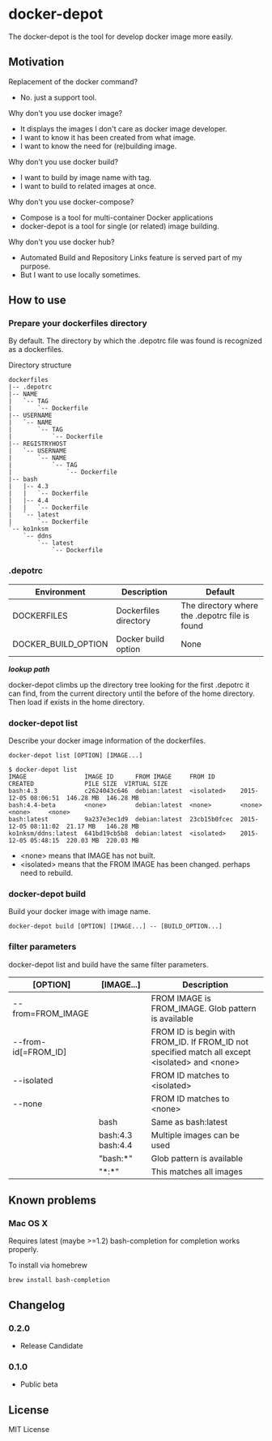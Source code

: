 # docker-depot

The docker-depot is the tool for develop docker image more easily.

## Motivation

Replacement of the docker command?
  * No. just a support tool.

Why don't you use docker image?
  * It displays the images I don't care as docker image developer.
  * I want to know it has been created from what image.
  * I want to know the need for (re)building image.

Why don't you use docker build?
  * I want to build by image name with tag.
  * I want to build to related images at once.

Why don't you use docker-compose?
  * Compose is a tool for multi-container Docker applications
  * docker-depot is a tool for single (or related) image building.

Why don't you use docker hub?
  * Automated Build and Repository Links feature is served part of my purpose.
  * But I want to use locally sometimes.

## How to use

### Prepare your dockerfiles directory

By default. The directory by which the .depotrc file was found is recognized as a dockerfiles.

Directory structure

```
dockerfiles
|-- .depotrc
|-- NAME
|   `-- TAG
|       `-- Dockerfile
|-- USERNAME
|   `-- NAME
|       `-- TAG
|           `-- Dockerfile
|-- REGISTRYHOST
|   `-- USERNAME
|       `-- NAME
|           `-- TAG
|               `-- Dockerfile
|-- bash
|   |-- 4.3
|   |   `-- Dockerfile
|   |-- 4.4
|   |   `-- Dockerfile
|   `-- latest
|       `-- Dockerfile
`-- ko1nksm
    `-- ddns
        `-- latest
            `-- Dockerfile
```

### .depotrc


| Environment         | Description           | Default                                        |
| ------------------- | --------------------- | ---------------------------------------------- |
| DOCKERFILES         | Dockerfiles directory | The directory where the .depotrc file is found |
| DOCKER_BUILD_OPTION | Docker build option   | None                                           |


***lookup path***

docker-depot climbs up the directory tree looking for the first .depotrc it can find,
from the current directory until the before of the home directory.
Then load if exists in the home directory.

### docker-depot list

Describe your docker image information of the dockerfiles.

```
docker-depot list [OPTION] [IMAGE...]
```

```
$ docker-depot list
IMAGE                IMAGE ID      FROM IMAGE     FROM ID       CREATED              PILE SIZE  VIRTUAL SIZE
bash:4.3             c2624043c646  debian:latest  <isolated>    2015-12-05 08:06:51  146.28 MB  146.28 MB
bash:4.4-beta        <none>        debian:latest  <none>        <none>               <none>     <none>
bash:latest          9a237e3ec1d9  debian:latest  23cb15b0fcec  2015-12-05 08:11:02  21.17 MB   146.28 MB
ko1nksm/ddns:latest  641bd19cb5b8  debian:latest  <isolated>    2015-12-05 05:48:15  220.03 MB  220.03 MB
```

* \<none\> means that IMAGE has not built.
* \<isolated\> means that the FROM IMAGE has been changed. perhaps need to rebuild.

### docker-depot build

Build your docker image with image name.

```
docker-depot build [OPTION] [IMAGE...] -- [BUILD_OPTION...]
```

### filter parameters

docker-depot list and build have the same filter parameters.

| [OPTION]            | [IMAGE...]        | Description                                         |
| ------------------- | ----------------- | --------------------------------------------------- |
| --from=FROM_IMAGE   |                   | FROM IMAGE is FROM_IMAGE. Glob pattern is available |
| --from-id[=FROM_ID] |                   | FROM ID is begin with FROM_ID. If FROM_ID not specified match all except \<isolated\> and \<none\> |
| --isolated          |                   | FROM ID matches to \<isolated\>                     |
| --none              |                   | FROM ID matches to \<none\>                         |
|                     | bash              | Same as bash:latest                                 |
|                     | bash:4.3 bash:4.4 | Multiple images can be used                         |
|                     | "bash:\*"         | Glob pattern is available                           |
|                     | "\*:\*"           | This matches all images                             |

## Known problems

### Mac OS X

Requires latest (maybe >=1.2) bash-completion for completion works properly.

To install via homebrew

```
brew install bash-completion
```

## Changelog

### 0.2.0

* Release Candidate

### 0.1.0

* Public beta

## License

MIT License


